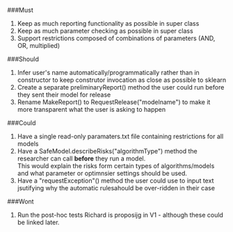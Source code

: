###Must
1. Keep as much reporting functionality as possible in super class 
2. Keep as much  parameter checking as possible in super class
3. Support restrictions composed of combinations of parameters (AND, OR, multiplied)




###Should
1. Infer user's name automatically/programmatically rather than in constructor to keep construtor invocation as close as possible to sklearn
2. Create a separate preliminaryReport() method the user could run before they sent their model for release
3. Rename MakeReport() to RequestRelease("modelname") to make it more transparent what the user is asking to happen 

###Could
1. Have a single read-only paramaters.txt file containing restrictions for all models
2. Have a SafeModel.describeRisks("algorithmType") method the researcher can call **before** they run a model.  
   This would explain the risks form certain types of algorithms/models and what parameter or optimnsier settings should be used.
3. Have a "requestException"() method the user could use to input text jsutifying why the automatic rulesahould be over-ridden in their case 

###Wont
1. Run the post-hoc tests Richard is proposijg in V1 - although these could be linked later.
